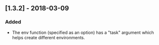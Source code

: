 ## [1.3.2] - 2018-03-09
### Added
- The env function (specified as an option) has a "task" argument which helps create different environments.
